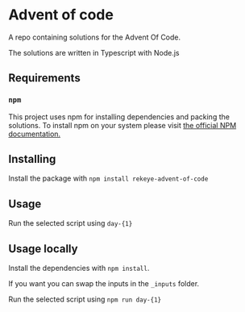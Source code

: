 # Advent of code

A repo containing solutions for the Advent Of Code.

The solutions are written in Typescript with Node.js

## Requirements

### `npm`

This project uses npm for installing dependencies and packing the solutions.
To install npm on your system please visit [the official NPM documentation.](https://docs.npmjs.com/downloading-and-installing-node-js-and-npm)

## Installing 

Install the package with `npm install rekeye-advent-of-code`

## Usage

Run the selected script using `day-{1}`

## Usage locally

Install the dependencies with `npm install`.

If you want you can swap the inputs in the `_inputs` folder.

Run the selected script using `npm run day-{1}`
